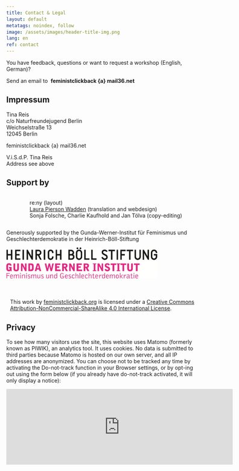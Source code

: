 ```yaml
---
title: Contact & Legal
layout: default
metatags: noindex, follow
image: /assets/images/header-title-img.png
lang: en
ref: contact
---
```


<div class="impressum">
<p>You have feedback, questions or want to request a workshop (English, German)?</p>
<p>Send an email to&nbsp;&nbsp;<strong>feministclickback {a} mail36.net</strong></p>
<div class="gruen">
<h2>Impressum</h2>
<p>Tina Reis<br>
c/o Naturfreundejugend Berlin<br>
Weichselstraße 13<br>
12045 Berlin</p>
<p>feministclickback {a} mail36.net</p>
<p>V.i.S.d.P. Tina Reis<br>Address see above</p>
<h2>Support by</h2>
<div style="display: flex;justify-content: center;"><ul style="text-align: left;list-style: none;"><li>re:ny (layout)</li>
    <li><a href="http://lpw.io">Laura Pierson Wadden</a> (translation and webdesign)</li><li>
    Sonja Folsche, Charlie Kaufhold and Jan Tölva (copy-editing)</li></ul></div>
<p>Generously supported by the Gunda-Werner-Institut für Feminismus und Geschlechterdemokratie in der Heinrich-Böll-Stiftung</p>
<img src="/assets/images/gunda-werner-institut-logo.jpg" width="400" style="max-width:400px" height="auto" alt="Logo Gunda-Werner-Institut">
<p style="font-size:1em;margin-top:50px;padding-left:10px">This work by <a xmlns:cc="http://creativecommons.org/ns#" href="feministclickback.org" property="cc:attributionName" rel="cc:attributionURL">feministclickback.org</a> is licensed under a <a rel="license" href="http://creativecommons.org/licenses/by-nc-sa/4.0/">Creative Commons Attribution-NonCommercial-ShareAlike 4.0 International License</a>.</p>
<div class="blau">
<h2>Privacy</h2>
<p>To see how many visitors use the site, this website uses Matomo (formerly known as PIWIK), an analytics tool. It uses cookies. No data is submitted to third parties because Matomo is hosted on our own server, and all IP addresses are anonymized. You can choose not to be tracked any time by activating the Do-not-track function in your Browser settings, or by opt-ing out using the form below (if you already have do-not-track activated, it will only display a notice):</p>
<iframe
        style="border: 0; height: 200px; width: 600px;"
        src="https://feministclickback.org/analytics/index.php?module=CoreAdminHome&action=optOut&language=en&backgroundColor=&fontColor=&fontSize=&fontFamily="></iframe>
</div>
